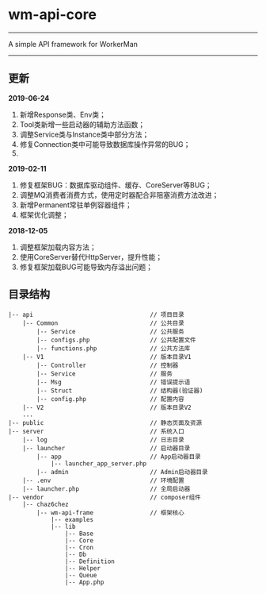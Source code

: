 # wm-api-core

***
A simple API framework for WorkerMan

***

## 更新
**2019-06-24**
1) 新增Response类、Env类；
2) Tool类新增一些启动器的辅助方法函数；
3) 调整Service类与Instance类中部分方法；
4) 修复Connection类中可能导致数据库操作异常的BUG；
5) 

**2019-02-11**
1) 修复框架BUG：数据库驱动组件、缓存、CoreServer等BUG；
2) 调整MQ消费者消费方式，使用定时器配合非阻塞消费方法改进；
3) 新增Permanent常驻单例容器组件；
4) 框架优化调整；

**2018-12-05**
1) 调整框架加载内容方法；
2) 使用CoreServer替代HttpServer，提升性能；
3) 修复框架加载BUG可能导致内存溢出问题；

## 目录结构
```
|-- api                                 // 项目目录
    |-- Common                          // 公共目录
        |-- Service                     // 公共服务
        |-- configs.php                 // 公共配置文件
        |-- functions.php               // 公共方法库
    |-- V1                              // 版本目录V1
        |-- Controller                  // 控制器
        |-- Service                     // 服务
        |-- Msg                         // 错误提示语
        |-- Struct                      // 结构器(验证器)
        |-- config.php                  // 配置内容
    |-- V2                              // 版本目录V2
    ...
|-- public                              // 静态页面及资源
|-- server                              // 系统入口
    |-- log                             // 日志目录
    |-- launcher                        // 启动器目录
        |-- app                         // App启动器目录
            |-- launcher_app_server.php
        |-- admin                       // Admin启动器目录
    |-- .env                            // 环境配置
    |-- launcher.php                    // 全局启动器
|-- vendor                              // composer组件
    |-- chaz6chez
        |-- wm-api-frame                // 框架核心
            |-- examples
            |-- lib
                |-- Base
                |-- Core
                |-- Cron
                |-- Db
                |-- Definition
                |-- Helper
                |-- Queue
                |-- App.php
```
